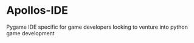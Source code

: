 # Apollos-IDE
Pygame IDE specific for game developers looking to venture into python game development
